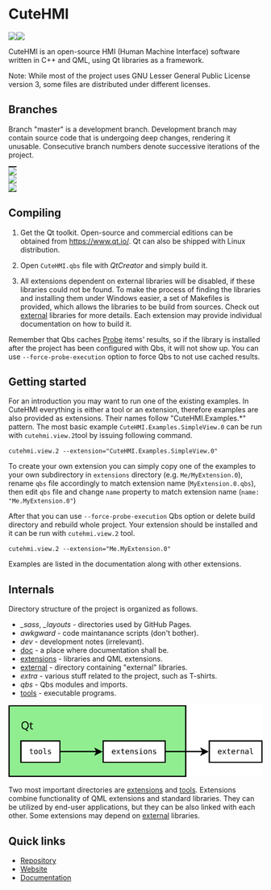 # CuteHMI

<!-- CUT HERE -->
<!-- TravisCI badge hack that kills Doxygen (1.8.14) warning "Unexpected html tag <img> found within <a href=...> context". -->
<div class="doxygen_github_hack" style="font-size: 0px">

[//]: # (\htmlonly)

[![License: LGPL 3.0](https://img.shields.io/badge/license-LGPL%203.0-blue.svg)](https://opensource.org/licenses/LGPL-3.0)
[![Build Status](https://invent.kde.org/kde/cutehmi/badges/master/pipeline.svg)](https://invent.kde.org/kde/cutehmi/pipelines)

[//]: # (\endhtmlonly)
</div>
<!-- CUT HERE -->

CuteHMI is an open-source HMI (Human Machine Interface) software written in C++
and QML, using Qt libraries as a framework.

Note: While most of the project uses GNU Lesser General Public License version
3, some files are distributed under different licenses.

## Branches

Branch "master" is a development branch. Development branch may contain source
code that is undergoing deep changes, rendering it unusable. Consecutive branch
numbers denote successive iterations of the project.

<!-- CUT HERE -->
<!-- TravisCI badge hack that kills Doxygen (1.8.14) warning "Unexpected html tag <img> found within <a href=...> context". -->
<div class="doxygen_github_hack" style="font-size: 0px">

[//]: # (\htmlonly)

| Branch                                         | Build status                                                                                                                   | Development status |
|------------------------------------------------|--------------------------------------------------------------------------------------------------------------------------------|--------------------|
| [master](https://invent.kde.org/kde/cutehmi)   | [![Build Status](https://invent.kde.org/kde/cutehmi/badges/master/pipeline.svg)](https://invent.kde.org/kde/cutehmi/pipelines) | alpha              |
| [2](https://invent.kde.org/kde/cutehmi/tree/2) | [![Build Status](https://travis-ci.org/michpolicht/CuteHMI.svg?branch=2)](https://travis-ci.org/michpolicht/CuteHMI/branches)  | perpetual-beta     |
| [1](https://invent.kde.org/kde/cutehmi/tree/1) | [![Build Status](https://travis-ci.org/michpolicht/CuteHMI.svg?branch=1)](https://travis-ci.org/michpolicht/CuteHMI/branches)  | alpha              |

[//]: # (\endhtmlonly)
</div>
<!-- CUT HERE -->


## Compiling

1. Get the Qt toolkit. Open-source and commercial editions can be obtained from
https://www.qt.io/. Qt can also be shipped with Linux distribution.

2. Open `CuteHMI.qbs` file with *QtCreator* and simply build it.

3. All extensions dependent on external libraries will be disabled, if these
libraries could not be found. To make the process of finding the libraries
and installing them under Windows easier, a set of Makefiles is provided, which
allows the libraries to be build from sources. Check out
[external](external/) libraries for more details. Each extension may
provide individual documentation on how to build it.

Remember that Qbs caches [Probe](http://doc.qt.io/qbs/qml-qbslanguageitems-probe.html)
items' results, so if the library is installed after the project has been
configured with Qbs, it will not show up. You can use `--force-probe-execution`
option to force Qbs to not use cached results.

## Getting started

For an introduction you may want to run one of the existing examples. In CuteHMI
everything is either a tool or an extension, therefore examples are also provided
as extensions. Their names follow "CuteHMI.Examples.*" pattern. The most basic
example `CuteHMI.Examples.SimpleView.0` can be run with `cutehmi.view.2`tool by
issuing following command.

```
cutehmi.view.2 --extension="CuteHMI.Examples.SimpleView.0"
```

To create your own extension you can simply copy one of the examples to your own
subdirectory in `extensions` directory (e.g. `Me/MyExtension.0`), rename `qbs` file
accordingly to match extension name (`MyExtension.0.qbs`), then edit `qbs` file
and change `name` property to match extension name (`name:  "Me.MyExtension.0"`)

After that you can use `--force-probe-execution` Qbs option or delete build
directory and rebuild whole project. Your extension should be installed and it
can be run with `cutehmi.view.2` tool.

```
cutehmi.view.2 --extension="Me.MyExtension.0"
```

Examples are listed in the documentation along with other extensions.


## Internals

Directory structure of the project is organized as follows.

- *_sass*, *_layouts* - directories used by GitHub Pages.
- *awkgward* - code maintanance scripts (don't bother).
- *dev* - development notes (irrelevant).
- [doc](doc/) - a place where documentation shall be.
- [extensions](extensions/) - libraries and QML extensions.
- [external](external/) - directory containing "external" libraries.
- *extra* - various stuff related to the project, such as T-shirts.
- *qbs* - Qbs modules and imports.
- [tools](tools/) - executable programs.

![Dependencies between tools, extensions and external libraries](doc/images/general_dependencies.svg)

Two most important directories are [extensions](extensions/) and
[tools](tools/). Extensions combine functionality of QML extensions and
standard libraries. They can be utilized by end-user applications, but they can
be also linked with each other. Some extensions may depend on
[external](external/) libraries.

## Quick links

- [Repository](https://invent.kde.org/kde/cutehmi)
- [Website](https://cutehmi.kde.org/)
- [Documentation](https://cutehmi.kde.org/docs/)

